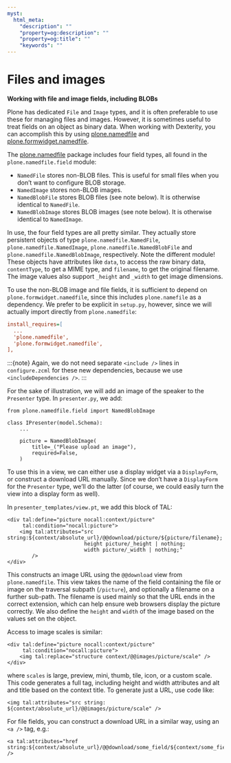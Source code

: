 ```yaml
---
myst:
  html_meta:
    "description": ""
    "property=og:description": ""
    "property=og:title": ""
    "keywords": ""
---
```


# Files and images

**Working with file and image fields, including BLOBs**

Plone has dedicated `File` and `Image` types, and it is often preferable
to use these for managing files and images. However, it is sometimes
useful to treat fields on an object as binary data. When working with
Dexterity, you can accomplish this by using [plone.namedfile] and
[plone.formwidget.namedfile].

The [plone.namedfile] package includes four field types, all found in
the `plone.namedfile.field` module:

- `NamedFile` stores non-BLOB files. This is useful for small files
  when you don’t want to configure BLOB storage.
- `NamedImage` stores non-BLOB images.
- `NamedBlobFile` stores BLOB files (see note below). It is otherwise
  identical to `NamedFile`.
- `NamedBlobImage` stores BLOB images (see note below). It is otherwise
  identical to `NamedImage`.

In use, the four field types are all pretty similar. They actually store
persistent objects of type `plone.namedfile.NamedFile`,
`plone.namedfile.NamedImage`, `plone.namedfile.NamedBlobFile` and `plone.namedfile.NamedBlobImage`,
respectively. Note the different module! These objects have attributes
like `data`, to access the raw binary data, `contentType`, to get a MIME
type, and `filename`, to get the original filename. The image values
also support `_height` and `_width` to get image dimensions.

To use the non-BLOB image and file fields, it is sufficient to depend on
`plone.formwidget.namedfile`, since this includes `plone.namefile` as a
dependency. We prefer to be explicit in `setup.py`, however, since we
will actually import directly from `plone.namedfile`:

```ini
install_requires=[
  ...
  'plone.namedfile',
  'plone.formwidget.namedfile',
],
```

:::{note}
Again, we do not need separate `<include />` lines in
`configure.zcml` for these new dependencies, because we use
`<includeDependencies />`.
:::

For the sake of illustration, we will add an image of the
speaker to the `Presenter` type. In `presenter.py`, we add:

```
from plone.namedfile.field import NamedBlobImage

class IPresenter(model.Schema):
    ...

    picture = NamedBlobImage(
        title=_("Please upload an image"),
        required=False,
    )
```

To use this in a view, we can either use a display widget via a
`DisplayForm`, or construct a download URL manually. Since we don’t have
a `DisplayForm` for the `Presenter` type, we’ll do the latter (of
course, we could easily turn the view into a display form as well).

In `presenter_templates/view.pt`, we add this block of TAL:

```
<div tal:define="picture nocall:context/picture"
     tal:condition="nocall:picture">
    <img tal:attributes="src string:${context/absolute_url}/@@download/picture/${picture/filename};
                         height picture/_height | nothing;
                         width picture/_width | nothing;"
        />
</div>
```

This constructs an image URL using the `@@download` view from
`plone.namedfile`. This view takes the name of the field containing the
file or image on the traversal subpath (`/picture`), and optionally a
filename on a further sub-path. The filename is used mainly so that the
URL ends in the correct extension, which can help ensure web browsers
display the picture correctly. We also define the `height` and `width`
of the image based on the values set on the object.

Access to image scales is similar:

```
<div tal:define="picture nocall:context/picture"
     tal:condition="nocall:picture">
    <img tal:replace="structure context/@@images/picture/scale" />
</div>
```

where `scales` is large, preview, mini, thumb, tile, icon, or a custom scale.
This code generates a full tag, including height and width attributes and alt and title based on the context title.
To generate just a URL, use code like:

```
<img tal:attributes="src string: ${context/absolute_url}/@@images/picture/scale" />
```

For file fields, you can construct a download URL in a similar way,
using an `<a />` tag, e.g.:

```
<a tal:attributes="href string:${context/absolute_url}/@@download/some_field/${context/some_field/filename}" />
```

[extra]: http://peak.telecommunity.com/DevCenter/setuptools#declaring-extras-optional-features-with-their-own-dependencies
[plone.formwidget.namedfile]: http://pypi.python.org/pypi/plone.formwidget.namedfile
[plone.namedfile]: http://pypi.python.org/pypi/plone.namedfile
[z3c.blobfile]: http://pypi.python.org/pypi/z3c.blobfile
